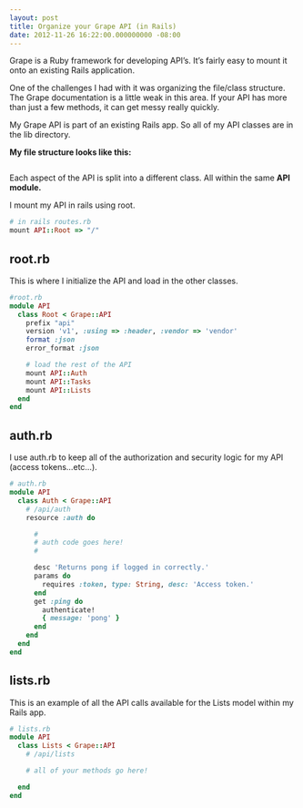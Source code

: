 ```yaml
---
layout: post
title: Organize your Grape API (in Rails)
date: 2012-11-26 16:22:00.000000000 -08:00
---
```

Grape is a Ruby framework for developing API’s. It’s fairly easy to mount it onto an existing Rails application.

One of the challenges I had with it was organizing the file/class structure. The Grape documentation is a little weak in this area. If your API has more than just a few methods, it can get messy really quickly.

My Grape API is part of an existing Rails app. So all of my API classes are in the lib directory.

<strong>My file structure looks like this:</strong>

<img alt="" src="https://dl.dropbox.com/u/18216283/blog/Selection_042.png" />

Each aspect of the API is split into a different class. All within the same <strong>API</strong> <strong>module.</strong>

I mount my API in rails using root.

```ruby
# in rails routes.rb
mount API::Root => "/"
```

## root.rb

This is where I initialize the API and load in the other classes.

```ruby
#root.rb
module API
  class Root < Grape::API
    prefix "api"
	version 'v1', :using => :header, :vendor => 'vendor'
	format :json
	error_format :json

    # load the rest of the API
    mount API::Auth
    mount API::Tasks
    mount API::Lists
  end
end
```
## auth.rb
I use auth.rb to keep all of the authorization and security logic for my API (access tokens…etc…).


```ruby
# auth.rb
module API
  class Auth < Grape::API
    # /api/auth
    resource :auth do

      #
      # auth code goes here!
      #

      desc 'Returns pong if logged in correctly.'
      params do
        requires :token, type: String, desc: 'Access token.'
      end
      get :ping do
        authenticate!
        { message: 'pong' }
      end
    end
  end
end
```
## lists.rb
This is an example of all the API calls available for the Lists model within my Rails app.

```ruby
# lists.rb
module API
  class Lists < Grape::API
    # /api/lists

    # all of your methods go here!

  end
end
```
